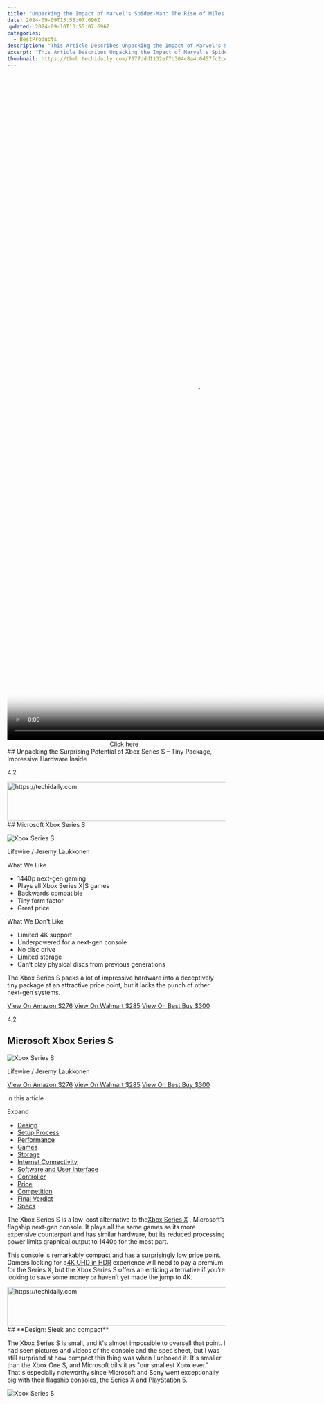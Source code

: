```yaml
---
title: "Unpacking the Impact of Marvel's Spider-Man: The Rise of Miles Morales"
date: 2024-09-09T13:55:07.696Z
updated: 2024-09-10T13:55:07.696Z
categories:
  - BestProducts
description: "This Article Describes Unpacking the Impact of Marvel's Spider-Man: The Rise of Miles Morales"
excerpt: "This Article Describes Unpacking the Impact of Marvel's Spider-Man: The Rise of Miles Morales"
thumbnail: https://thmb.techidaily.com/7077ddd1132ef7b304c8a4c6d57fc2c4c3da823c4ca2efa45fb7b2172157b200.jpg
---
```


<!-- affiliate ads begin -->
<span id="1531879">
					<video width="864" height="1536" style="cursor:pointer"
           poster="//a.impactradius-go.com/display-clicktoplayimage/1531879.png"
           onclick="if(!this.playClicked){this.play();this.setAttribute('controls',true);this.playClicked=true;}">
	   <source src="//a.impactradius-go.com/display-ad/16446-1531879">
	   <img src="//a.impactradius-go.com/display-clicktoplayimage/1531879.png" style="border: none; height: 100%; width: 100%; object-fit: contain">
	</video>
	<div style="width:540px;text-align:center"><a href="javascript:window.open(decodeURIComponent('https%3A%2F%2Flaganoo.pxf.io%2Fc%2F5597632%2F1531879%2F16446'), '_blank');void(0);">Click here</a></div>
</span>
<img height="0" width="0" src="https://imp.pxf.io/i/5597632/1531879/16446" style="position:absolute;visibility:hidden;" border="0" />
<!-- affiliate ads end -->
## Unpacking the Surprising Potential of Xbox Series S – Tiny Package, Impressive Hardware Inside

4.2

<!-- affiliate ads begin -->
<a href="https://ephamedtechinc.pxf.io/c/5597632/2130529/26400" target="_top" id="2130529">
  <img src="//a.impactradius-go.com/display-ad/26400-2130529" border="0" alt="https://techidaily.com" width="728" height="90"/>
</a>
<img height="0" width="0" src="https://ephamedtechinc.pxf.io/i/5597632/2130529/26400" style="position:absolute;visibility:hidden;" border="0" />
<!-- affiliate ads end -->
## Microsoft Xbox Series S

![Xbox Series S](https://www.lifewire.com/thmb/AIM68phvq5X0vRf1yv3G8I9S2ic=/1000x1000/filters:no_upscale():max_bytes(150000):strip_icc():format(webp)/Hero_Square-377546108feb4adaa3226c0ee22e1238.jpg)

Lifewire / Jeremy Laukkonen

 What We Like

* 1440p next-gen gaming
* Plays all Xbox Series X|S games
* Backwards compatible
* Tiny form factor
* Great price

 What We Don't Like

* Limited 4K support
* Underpowered for a next-gen console
* No disc drive
* Limited storage
* Can’t play physical discs from previous generations

 The Xbox Series S packs a lot of impressive hardware into a deceptively tiny package at an attractive price point, but it lacks the punch of other next-gen systems.

[View On Amazon $276](https://www.amazon.com/dp/B08G9J44ZN?tag=lifewire-onsite-prod-20&ascsubtag=5085770%7Cn852b6f87dac743c99d9ca07d1832825a20%7CB08G9J44ZN) [View On Walmart $285](https://www.walmart.com/ip/606518560) [View On Best Buy $300](https://shop-links.co/link/?exclusive=1&publisher_slug=itechdaily19598&url=https%3A%2F%2Fwww.bestbuy.com%2Fsite%2Fmicrosoft-xbox-series-s-512-gb-all-digital-console-disc-free-gaming-white%2F6430277.p%3FskuId%3D6430277)

4.2

## Microsoft Xbox Series S

![Xbox Series S](https://www.lifewire.com/thmb/wlG_GrSmQPVex-VRt3ap4hsTP-s=/450x450/filters:no_upscale():max_bytes(150000):strip_icc():format(webp)/Hero_Square-377546108feb4adaa3226c0ee22e1238.jpg)

Lifewire / Jeremy Laukkonen

[View On Amazon $276](https://www.amazon.com/dp/B08G9J44ZN?tag=lifewire-onsite-prod-20&ascsubtag=5085770%7Cn852b6f87dac743c99d9ca07d1832825a20%7CB08G9J44ZN) [View On Walmart $285](https://www.walmart.com/ip/606518560) [View On Best Buy $300](https://shop-links.co/link/?exclusive=1&publisher_slug=itechdaily19598&url=https%3A%2F%2Fwww.bestbuy.com%2Fsite%2Fmicrosoft-xbox-series-s-512-gb-all-digital-console-disc-free-gaming-white%2F6430277.p%3FskuId%3D6430277)

 in this article

 Expand

* [Design](https://www.lifewire.com/#toc-design-sleek-and-compact)
* [Setup Process](https://www.lifewire.com/#toc-setup-process-easier-than-ever-before)
* [Performance](https://www.lifewire.com/#toc-performance-rock-solid-1440p-gaming)
* [Games](https://www.lifewire.com/#toc-games-microsoft-still-has-an-exclusivity-problem)
* [Storage](https://www.lifewire.com/#toc-storage-disappointingly-shallow-so-bring-your-usb-drive)
* [Internet Connectivity](https://www.lifewire.com/#toc-internet-connectivity-fast-when-wired-but-wi-fi-is-a-mixed-bag)
* [Software and User Interface](https://www.lifewire.com/#toc-software-and-user-interface-familiar-and-cozy)
* [Controller](https://www.lifewire.com/#toc-controller-iteration-more-than-innovation)
* [Price](https://www.lifewire.com/#toc-price-jaw-droppingly-low)
* [Competition](https://www.lifewire.com/#toc-xbox-series-s-vs-ps5-digital)
* [Final Verdict](https://www.lifewire.com/#toc-final-verdict)
* [Specs](https://www.lifewire.com/#toc-full-spec)

 The Xbox Series S is a low-cost alternative to the[Xbox Series X](https://www.lifewire.com/price-release-date-specs-xbox-series-x-5077092) , Microsoft’s flagship next-gen console. It plays all the same games as its more expensive counterpart and has similar hardware, but its reduced processing power limits graphical output to 1440p for the most part.

 This console is remarkably compact and has a surprisingly low price point. Gamers looking for a[4K UHD in HDR](https://www.lifewire.com/difference-between-hdr-and-4k-4176961) experience will need to pay a premium for the Series X, but the Xbox Series S offers an enticing alternative if you’re looking to save some money or haven’t yet made the jump to 4K.

<!-- affiliate ads begin -->
<a href="https://appsumo.8odi.net/c/5597632/2137412/7443" target="_top" id="2137412">
  <img src="//a.impactradius-go.com/display-ad/7443-2137412" border="0" alt="https://techidaily.com" width="728" height="90"/>
</a>
<img height="0" width="0" src="https://appsumo.8odi.net/i/5597632/2137412/7443" style="position:absolute;visibility:hidden;" border="0" />
<!-- affiliate ads end -->
## **Design: Sleek and compact**

 The Xbox Series S is small, and it's almost impossible to oversell that point. I had seen pictures and videos of the console and the spec sheet, but I was still surprised at how compact this thing was when I unboxed it. It's smaller than the Xbox One S, and Microsoft bills it as "our smallest Xbox ever." That's especially noteworthy since Microsoft and Sony went exceptionally big with their flagship consoles, the Series X and PlayStation 5.

![Xbox Series S](https://www.lifewire.com/thmb/3-mUIkkRYilM5F2tvCYMPXtW1Ew=/1500x0/filters:no_upscale():max_bytes(150000):strip_icc():format(webp)/1-04d996bcdfbb489d84e8945e4c475713.JPG)

<!-- affiliate ads begin -->
<span id="2135471">
					<video width="864" height="1536" style="cursor:pointer"
           poster="//a.impactradius-go.com/display-clicktoplayimage/2135471.png"
           onclick="if(!this.playClicked){this.play();this.setAttribute('controls',true);this.playClicked=true;}">
	   <source src="//a.impactradius-go.com/display-ad/18498-2135471">
	   <img src="//a.impactradius-go.com/display-clicktoplayimage/2135471.png" style="border: none; height: 100%; width: 100%; object-fit: contain">
	</video>
	<div style="width:540px;text-align:center"><a href="javascript:window.open(decodeURIComponent('https%3A%2F%2Funicoeye.pxf.io%2Fc%2F5597632%2F2135471%2F18498'), '_blank');void(0);">Click here</a></div>
</span>
<img height="0" width="0" src="https://imp.pxf.io/i/5597632/2135471/18498" style="position:absolute;visibility:hidden;" border="0" />
<!-- affiliate ads end -->
 Lifewire / Jeremy Laukkonen

 The overall form factor of the Series S is similar to the Xbox One S, but the Series S lacks an optical drive and includes a massive circular vent on one side. This striking design choice has drawn comparisons to a speaker and a washing machine. It also bears a passing resemblance to Microsoft’s[adaptive controller](https://www.lifewire.com/what-is-the-xbox-adaptive-controller-4707753) , which is boxy, white, and features two large black circular pads. This aesthetic might not be for everyone, but I like how it stands next to my television.

 Aside from the bold vent grill, the Series S doesn’t break any new ground regarding design choices. It has sturdy rubber feet on two sides, so you can lay it flat or stand it up on end, as has become more or less standard with home consoles. It feels pretty sturdy in both positions.

<!-- affiliate ads begin -->
<a href="https://unicoeye.pxf.io/c/5597632/2134244/18498" target="_top" id="2134244">
  <img src="//a.impactradius-go.com/display-ad/18498-2134244" border="0" alt="https://techidaily.com" width="728" height="90"/>
</a>
<img height="0" width="0" src="https://unicoeye.pxf.io/i/5597632/2134244/18498" style="position:absolute;visibility:hidden;" border="0" />
<!-- affiliate ads end -->
## **Setup Process: Easier than ever before**

 Game consoles are usually pretty easy to set up, but the Xbox Series S takes that to the next level. Start by connecting the console to a television with an HDMI cable and plugging it into power. When you turn the Series S and the TV on, you get an invitation to set up the console with the Xbox app or do it the traditional way.

 Optimized titles, like Gears of War 5, looked decent on my 1080p television and great upscaled on my 4K television.

 I highly recommend setting up the Xbox Series S with the help of the Xbox app. It massively streamlines the process, makes it easier to connect to Wi-Fi since you don’t need to type out your password with the Xbox’s on-screen keyboard, and even pre-loads the Series S with settings from your old Xbox One if you had one.

 I ended up wiping the console back to factory settings a few times while I put it through its paces, so I also tried the traditional setup method after circling back. It’s similar to setting up an Xbox One; not that difficult or time-consuming, but the app option is better.

## **Performance: Rock solid 1440p gaming**

 The Xbox Series S is a bit of a mixed bag in the performance department because of its stripped-down hardware. The CPU is similar to the more expensive Xbox Series X, but the GPU is significantly weaker[in teraflops (TFLOPs)](https://www.lifewire.com/what-is-a-teraflop-5076877) and has less RAM.

 In cutting back on the Series S hardware to meet its attractive price point, Microsoft targeted a resolution of 1440p at 60 or 120 FPS. A handful of games like Hades and The Touryst render in 4K at 60 FPS, while poorly-optimized games like Cyberpunk 2077 struggle and most games run best in 1080p.

 I've used the Series S with 1080p and 4K televisions and found the graphics decent and the[frame rate](https://www.lifewire.com/optimizing-video-game-frame-rates-811784) rock solid in most cases. Most games run better in 1080p, but 4K upscaling also worked well in my experience.

 If you have a 1440p monitor, that's ideal, as that's the console's default resolution, but it worked fine when connected to my 1080p and 4K televisions.

 Developers can optimize Xbox One games and Xbox Series X|S games to take advantage of the more powerful hardware. During my initial time with the Series S, I played a handful of titles optimized for Xbox Series X|S and one Xbox Series X|S game.

 Optimized titles, like Gears of War 5, looked decent on my 1080p television and even better upscaled on my 4K television. Gears of War 5 played buttery smooth, with no noticeable FPS fluctuation as I slid between taking cover and mantling over obstructions to chainsaw enemies.

 Load times were negligible in each of the games I played, which is expected from a system with super-fast NVME SSD storage.

 Another optimized title, Forza Horizon 4, looked and played great, though it was weird to see ghosts of my friends dating back to the game's original release populate my races on the Xbox Series X|S version.

 Post-launch titles have run the gamut. Cyberpunk 2077 was disappointing initially, with a capped frame rate and dynamic resolution. I ended up playing it on a PC instead, but the devs did go back later and add a performance mode that bumped it up to 60 FPS at the cost of a lower resolution. At the other end of the spectrum, I was pleasantly surprised when Hades ran in native 4K, and it felt just as fluid and frenetic as it ever did on PC.

 Load times were negligible in each game I played, which I expected from a super-fast NVME SSD storage system. Some games had more noticeable load times than others, but not enough to disrupt gameplay.

## **Games: Microsoft still has an exclusivity problem**

 You won't have any shortage of games to play on the Xbox Series S, especially if you're a[Game Pass](https://www.lifewire.com/xbox-game-pass-4178809) subscriber. I predicted that the Series S would be the ultimate Game Pass machine at release, and that prediction has borne fruit in my home, at least.

 Microsoft's game subscription service provides hundreds of games to download and stream, including major day-one releases from first-party studios, and that's how my Series S has seen most of its use.

 Full backward compatibility meant you could play every Game Pass game on day one. The[Xbox Series X|S launch lineup](https://www.lifewire.com/list-of-exclusive-games-xbox-series-x-5079143) was robust, with titles like Gears of War 5 re-tuned specifically for Xbox Series X|S and brand-new games like Yakuza: Like a Dragon, Dirt 5, and Assassin's Creed Valhalla ready to go. Hundreds of additional titles have bolstered that lineup since then, like Halo Infinite and Psychonauts 2\.

 The catch with the Series X|S game library is that all Microsoft first-party console exclusives are also on PC. That means anyone with a decent gaming rig can play the same exclusives as the Xbox Series S. That's meaningless to anyone who doesn't own a gaming PC, but it does take a bit of shine off the console from the perspective of a PC gamer.

 A handful of games like Hades and The Touryst render in native 4K at 60 FPS, while poorly-optimized games like Cyberpunk 2077 struggle, and most games run best in 1080p.

 Other consoles, like the PlayStation 5 and Nintendo Switch, have games you can't get anywhere else, while the Xbox Series X|S has timed exclusives and console exclusives. That isn't a knock against Microsoft, as the availability of Xbox exclusives on the PC is fantastic for computer gamers. Still, it does put Xbox consoles in a tough spot compared to consoles from other manufacturers.

 Microsoft's $7.5B purchase of Bethesda's parent company, Zenimax, brought some hope of additional exclusives appearing in Microsoft's arsenal. (Bethesda is the publisher of Fallout, DOOM, Dishonored, Skyrim, Wolfenstein, The Elder Scrolls, and more.) However, the situation is murky as the company has yet to clarify which (if any) Bethesda titles will be exclusive to Xbox.

<!-- affiliate ads begin -->
<a href="https://wigfever.sjv.io/c/5597632/2014854/22899" target="_top" id="2014854">
  <img src="//a.impactradius-go.com/display-ad/22899-2014854" border="0" alt="https://techidaily.com" width="728" height="90"/>
</a>
<img height="0" width="0" src="https://wigfever.sjv.io/i/5597632/2014854/22899" style="position:absolute;visibility:hidden;" border="0" />
<!-- affiliate ads end -->
## **Storage: Disappointingly shallow, so bring your USB drive**

 The biggest problem with the Xbox Series S is the lack of storage. Unlike the Series X, which packs in a 1TB drive, the Series S only offers 512GB of space. That's an extremely shallow pool to swim in when dealing with an all-digital console, as you have to download every game you play.

 Wanting to see how my Guardian looks on next-gen hardware, Destiny 2 was one of my first downloads, and I almost immediately regretted it. At over 100GB, Destiny 2 ate nearly one-fifth of the total storage space on the console. Unable to find a USB drive that I could format, I sucked it up and deleted the game to make room for titles that had been optimized or designed for the Xbox Series X|S.

 Even then, space became an issue quickly, and I sacrificed the drive I typically use with my PS4\. Moving games is, thankfully, a breeze. However, I could not move the Xbox Series X|S games to the drive because it was too slow. The moral of the story is that if you pick up a Series S, make sure you have a fast USB drive on hand or get used to playing musical chairs with your onboard storage.

 For me, the solution has been to use the Series S primarily as a Game Pass machine. Since Game Pass lets you stream games instead of downloading them, the restrictive storage issue becomes less of a concern.

 For those who need more space, the Series S has a slot on the back for a storage expansion card, a proprietary storage device designed to be just as fast as the built-in NVME SSD. The issue is that it's expensive. You can get a USB 3.1 SSD of a similar capacity for less than half as much, so most price-conscious Series S owners will probably gravitate in that direction. However, Microsoft gives the raw I/O bandwidth of the drive, and presumably the expansion card, as 2.4 GB/s, which is almost twice as fast as USB 3.1.

 So if you go with an external USB drive, you'll only be able to play Xbox One, Xbox 360, and original Xbox games stored on it.

<!-- affiliate ads begin -->
<span id="1424528">
					<video width="864" height="1536" style="cursor:pointer"
           poster="//a.impactradius-go.com/display-clicktoplayimage/1424528.png"
           onclick="if(!this.playClicked){this.play();this.setAttribute('controls',true);this.playClicked=true;}">
	   <source src="//a.impactradius-go.com/display-ad/16446-1424528">
	   <img src="//a.impactradius-go.com/display-clicktoplayimage/1424528.png" style="border: none; height: 100%; width: 100%; object-fit: contain">
	</video>
	<div style="width:540px;text-align:center"><a href="javascript:window.open(decodeURIComponent('https%3A%2F%2Flaganoo.pxf.io%2Fc%2F5597632%2F1424528%2F16446'), '_blank');void(0);">Click here</a></div>
</span>
<img height="0" width="0" src="https://imp.pxf.io/i/5597632/1424528/16446" style="position:absolute;visibility:hidden;" border="0" />
<!-- affiliate ads end -->
## **Internet Connectivity: Fast when wired, but Wi-Fi is a mixed bag**

 With all those massive games and the fact that the Series S is a digital-only console, you will spend a lot of time downloading. The Series S has built-in Wi-Fi and an Ethernet port, so you have options, but a wired connection is the way to go here.

![Xbox Series S](https://www.lifewire.com/thmb/_GSxQvNgtJMhoyNl62qlg671Qvo=/1500x0/filters:no_upscale():max_bytes(150000):strip_icc():format(webp)/2-25991056c5c2486695923f7c1b61c7b5.JPG)

<!-- affiliate ads begin -->
<a href="https://appsumo.8odi.net/c/5597632/2130885/7443" target="_top" id="2130885">
  <img src="//a.impactradius-go.com/display-ad/7443-2130885" border="0" alt="https://techidaily.com" width="600" height="90"/>
</a>
<img height="0" width="0" src="https://appsumo.8odi.net/i/5597632/2130885/7443" style="position:absolute;visibility:hidden;" border="0" />
<!-- affiliate ads end -->
 Lifewire / Jeremy Laukkonen

 When downloading over Wi-Fi, I rarely saw over 150Mbps (compared to the 350Mbps I measured on my HP Spectre x360 laptop in the same room and at the same time). Curiously, the Series S download speed tanked, down to the lower double digits, while I was running speed tests on my laptop. Similarly, download speeds dive into the low teens whenever a game runs, even in the background.

 When connected via Ethernet, the Series S reported 880Mbps down and 65Mbps up on the network status screen. That’s right on the money in terms of what I see directly at my Eero router. Actual download speeds topped out at 500Mbps and typically hung out between 270 and 320Mbps.

 The bottom line is that the Series S provided fairly unimpressive download speeds over Wi-Fi but tore it up when connected via Ethernet. You’ll want to connect this all-digital console via Ethernet to a fast internet connection.

## **Software and User Interface: Familiar and cozy**

 Microsoft isn’t looking to rock the boat with the Xbox Series X|S in terms of the user interface. If you’ve used an Xbox One, you’ll find the Xbox Series X|S user interface strangely familiar. The dashboard looks almost the same, and the guide functions as expected. There are a few upgrades and changes here and there, but this is nothing like the massive change between the Xbox 360 dashboard and the Xbox One dashboard.

 An overhaul of the dashboard is currently in the works, and we expect it to arrive in 2023.

## **Controller: Iteration more than innovation**

 The Xbox Series X|S controller is a pleasant surprise, as Microsoft also chose to stick with a winning formula. The original Xbox One controller was well-received, and its minor facelift with the release of the Xbox One made it even better. Microsoft took that design for the Xbox Series X|S and tweaked it ever so slightly.

 The overall shape of the Xbox Series X|S controller is quite similar to the Xbox One controller. The dimensions aren’t identical, but it’s tough to pick them out with the naked eye. The most notable difference I noticed was that the body of the Xbox Series X|S controller is a bit thicker when viewed head-on. The battery compartment is also slightly smaller.

 Since the Series S supports most Xbox One peripherals, owners don’t have to worry about the added expense of buying extra controllers.

 The most significant addition to the controller is that it now includes a dedicated share button. Snapping screenshots and recording video wasn’t difficult on the Xbox One, but adding a dedicated button makes it that much easier.

 The D-pad has also changed, with the Xbox Series X|S controller adopting the faceted single-piece design previously seen in Xbox One Elite controllers. It feels nice, if different, but only time will tell if it’s more robust than previous iterations. The triggers and bumpers also received a facelift that ditched the glossy finish and added some nice texturing.

 Aside from that, the only other item of note is that the Xbox Series X|S controller includes a fairly aggressive texture on the grips that feels quite nice when held.

![Xbox Series S](https://www.lifewire.com/thmb/MZdEnnFWPzhGzv_P5GO8byAY5qI=/1500x0/filters:no_upscale():max_bytes(150000):strip_icc():format(webp)/3-dd9458b294e74205acad2ff6fee33913.JPG)

 Lifewire / Jeremy Laukkonen

<!-- affiliate ads begin -->
<span id="1975658">
					<video width="128" height="480" style="cursor:pointer"
           poster="//a.impactradius-go.com/display-clicktoplayimage/1975658.png"
           onclick="if(!this.playClicked){this.play();this.setAttribute('controls',true);this.playClicked=true;}">
	   <source src="//a.impactradius-go.com/display-ad/22993-1975658">
	   <img src="//a.impactradius-go.com/display-clicktoplayimage/1975658.png" style="border: none; height: 100%; width: 100%; object-fit: contain">
	</video>
	<div style="width:80px;text-align:center"><a href="javascript:window.open(decodeURIComponent('https%3A%2F%2Fhomestyler.sjv.io%2Fc%2F5597632%2F1975658%2F22993'), '_blank');void(0);">Click here</a></div>
</span>
<img height="0" width="0" src="https://imp.pxf.io/i/5597632/1975658/22993" style="position:absolute;visibility:hidden;" border="0" />
<!-- affiliate ads end -->
## **Price: Jaw-droppingly low**

 Pardon me for burying the lede, but the price of the Xbox Series S is the actual headline here. The Series S has an astoundingly low MSRP of just $299\. Additionally, you can buy one by paying just $24.99 per month for two years, including access to Game Pass Ultimate.

 Whether you buy a Series S outright or use Microsoft’s Game Pass inclusive financing option, this is a tremendously affordable console. The Series S undercut the Xbox One S at launch, though Microsoft later discontinued the previous-gen consoles. The Xbox One X currently has an MSRP of $499, so it’s pretty clear what Microsoft is doing here.

 One nice thing about the Xbox Series X|S is that when you buy a new console, you typically have a bunch of add-ons to worry about that drive the price up. For example, you might have to purchase several controllers to support multiplayer, which adds up to $60 or more per controller. Since the Series S supports most Xbox One peripherals, owners don’t have to worry about the added expense of buying extra controllers.

 One expense you may need to budget is a high-speed USB 3.1 drive. The console is perfectly usable without an external drive, but expect to uninstall games regularly to make more space if you limit yourself to the onboard storage.

## **Xbox Series S vs. PS5 Digital**

 This comparison is a bit of an unfair fight because Microsoft and Sony took entirely different approaches when designing their lower-priced console options. Microsoft cut back on hardware to offer an incredibly low price point, while Sony removed the optical drive. The result is that the PS5 Digital blows the Xbox Series S out of the water in terms of graphics and performance, but they aren’t even in the same time zone in terms of price.

 The PS5 Digital is essentially the same console as the PlayStation 5, which has similar specifications and performance to the Xbox Series X. It’s capable of 4K HDR graphics at 60 and 120 FPS, and the Series S can’t touch that with its pared-down GPU.

 On the other hand, the Xbox Series S has an MSRP of just $299, while the PlayStation 5 Digital sells for $399\. Rumors indicated that Sony might have gone even higher in price but cut it as far as possible to remain competitive.

 Final Verdict

 **An affordable alternative for those without a 4K television.**

 The Xbox Series S might be a bit of a step back from the Xbox One X in performance, but the fact is that it’s a next-gen console that plays next-gen games with some impressive hardware and an unreal price tag. Gamers in search of the best graphics possible will want to look at the Xbox Series X instead, but gamers who haven’t yet made the 4K plunge, parents in need of an affordable console for their kids, or anyone looking to save money will all find something to like here.

### Similar Products We've Reviewed

[Xbox Series X Review](https://www.lifewire.com/microsoft-xbox-series-x-review-one-power-packed-4k-console-5088039)

[Sony PlayStation 5 Review](https://www.lifewire.com/sony-playstation-5-review-5088394)

[Nintendo Switch Review](https://www.lifewire.com/nintendo-switch-review-4707563)

[Nintendo Switch Lite Review](https://www.lifewire.com/nintendo-switch-lite-review-4788015)

<!-- affiliate ads begin -->
<a href="https://wigfever.sjv.io/c/5597632/2014848/22899" target="_top" id="2014848">
  <img src="//a.impactradius-go.com/display-ad/22899-2014848" border="0" alt="https://techidaily.com" width="320" height="90"/>
</a>
<img height="0" width="0" src="https://wigfever.sjv.io/i/5597632/2014848/22899" style="position:absolute;visibility:hidden;" border="0" />
<!-- affiliate ads end -->
## Specs

* Product Name  Xbox Series S
* Product Brand  Microsoft
* SKU  RRS-00001
* Price  $299.99
* Release Date  November 2020
* Weight  4.25 lbs.
* Product Dimensions  6.5 x 15.1 x 27.5 cm.
* Color  White
* CPU  8 core AMD Zen 2 CPU @ 3.6GHz (3.4GHz with SMT)
* GPU  AMD RDNA 2 GPU 20 CUs @ 1.565GHz
* RAM  10GB GDDR6
* Storage  512GB PCie Gen 4 NVME SSD
* Expandable Storage  1TB expansion card, USB 3.1 drives
* Ports  3x USB 3.1, 1x HDMI 2.1

<ins class="adsbygoogle"
     style="display:block"
     data-ad-format="autorelaxed"
     data-ad-client="ca-pub-7571918770474297"
     data-ad-slot="1223367746"></ins>



<ins class="adsbygoogle"
     style="display:block"
     data-ad-client="ca-pub-7571918770474297"
     data-ad-slot="8358498916"
     data-ad-format="auto"
     data-full-width-responsive="true"></ins>



